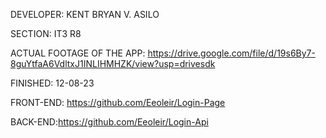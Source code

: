 DEVELOPER: KENT BRYAN V. ASILO

SECTION: IT3 R8

ACTUAL FOOTAGE OF THE APP:  https://drive.google.com/file/d/19s6By7-8guYtfaA6VdltxJ1INLIHMHZK/view?usp=drivesdk

FINISHED: 12-08-23

FRONT-END: https://github.com/Eeoleir/Login-Page

BACK-END:https://github.com/Eeoleir/Login-Api
